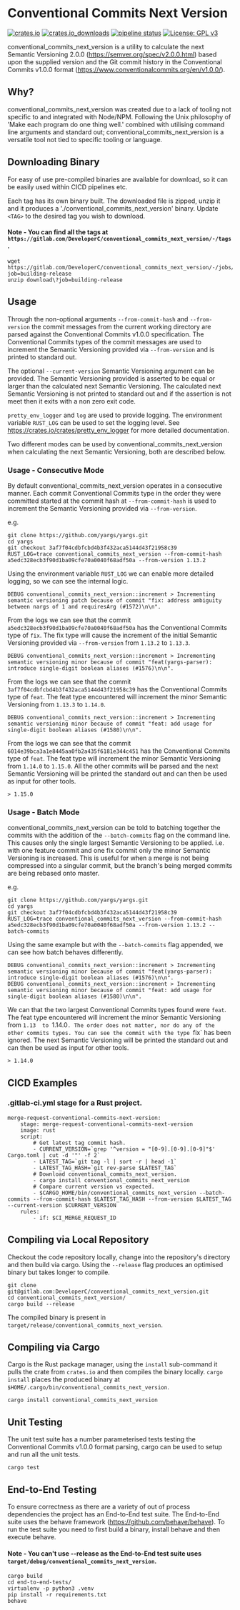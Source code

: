 # Conventional Commits Next Version
[![crates.io](https://img.shields.io/crates/v/conventional_commits_next_version)](https://crates.io/crates/conventional_commits_next_version) [![crates.io_downloads](https://img.shields.io/crates/dv/conventional_commits_next_version)](https://crates.io/crates/conventional_commits_next_version) [![pipeline status](https://gitlab.com/DeveloperC/conventional_commits_next_version/badges/master/pipeline.svg)](https://gitlab.com/DeveloperC/conventional_commits_next_version/commits/master) [![License: GPL v3](https://img.shields.io/badge/License-GPLv3-blue.svg)](https://www.gnu.org/licenses/gpl-3.0)

conventional_commits_next_version is a utility to calculate the next Semantic Versioning 2.0.0 (https://semver.org/spec/v2.0.0.html) based upon the supplied version and the Git commit history in the Conventional Commits v1.0.0 format (https://www.conventionalcommits.org/en/v1.0.0/).

## Why?
conventional_commits_next_version was created due to a lack of tooling not specific to and integrated with Node/NPM.
Following the Unix philosophy of 'Make each program do one thing well.' combined with utilising command line arguments and standard out; conventional_commits_next_version is a versatile tool not tied to specific tooling or language.


## Downloading Binary
For easy of use pre-compiled binaries are available for download, so it can be easily used within CICD pipelines etc.


Each tag has its own binary built.
The downloaded file is zipped, unzip it and it produces a './conventional_commits_next_version' binary.
Update `<TAG>` to the desired tag you wish to download.

#### Note - You can find all the tags at `https://gitlab.com/DeveloperC/conventional_commits_next_version/-/tags`.

```
wget https://gitlab.com/DeveloperC/conventional_commits_next_version/-/jobs/artifacts/<TAG>/download?job=building-release
unzip download\?job=building-release
```


## Usage
Through the non-optional arguments `--from-commit-hash` and `--from-version` the commit messages from the current working directory are parsed against the Conventional Commits v1.0.0 specification.
The Conventional Commits types of the commit messages are used to increment the Semantic Versioning provided via `--from-version` and is printed to standard out.


The optional `--current-version` Semantic Versioning argument can be provided.
The Semantic Versioning provided is asserted to be equal or larger than the calculated next Semantic Versioning.
The calculated next Semantic Versioning is not printed to standard out and if the assertion is not meet then it exits with a non zero exit code.


`pretty_env_logger` and `log` are used to provide logging.
The environment variable `RUST_LOG` can be used to set the logging level.
See https://crates.io/crates/pretty_env_logger for more detailed documentation.


Two different modes can be used by conventional_commits_next_version when calculating the next Semantic Versioning, both are described below.


### Usage - Consecutive Mode
By default conventional_commits_next_version operates in a consecutive manner.
Each commit Conventional Commits type in the order they were committed started at the commit hash at `--from-commit-hash` is used to increment the Semantic Versioning provided via `--from-version`.

e.g.

```
git clone https://github.com/yargs/yargs.git
cd yargs
git checkout 3af7f04cdbfcbd4b3f432aca5144d43f21958c39
RUST_LOG=trace conventional_commits_next_version --from-commit-hash a5edc328ecb3f90d1ba09cfe70a0040f68adf50a --from-version 1.13.2
```

Using the environment variable `RUST_LOG` we can enable more detailed logging, so we can see the internal logic.

```
DEBUG conventional_commits_next_version::increment > Incrementing semantic versioning patch because of commit "fix: address ambiguity between nargs of 1 and requiresArg (#1572)\n\n".
```

From the logs we can see that the commit `a5edc328ecb3f90d1ba09cfe70a0040f68adf50a` has the Conventional Commits type of `fix`.
The fix type will cause the increment of the initial Semantic Versioning provided via `--from-version` from `1.13.2` to `1.13.3`.

```
DEBUG conventional_commits_next_version::increment > Incrementing semantic versioning minor because of commit "feat(yargs-parser): introduce single-digit boolean aliases (#1576)\n\n".
```

From the logs we can see that the commit `3af7f04cdbfcbd4b3f432aca5144d43f21958c39` has the Conventional Commits type of `feat`.
The feat type encountered will increment the minor Semantic Versioning from `1.13.3` to `1.14.0`.

```
DEBUG conventional_commits_next_version::increment > Incrementing semantic versioning minor because of commit "feat: add usage for single-digit boolean aliases (#1580)\n\n".
```

From the logs we can see that the commit `6014e39bca3a1e8445aa0fb2a435f6181e344c451` has the Conventional Commits type of `feat`.
The feat type will increment the minor Semantic Versioning from `1.14.0` to `1.15.0`.
All the other commits will be parsed and the next Semantic Versioning  will be printed the standard out and can then be used as input for other tools.

```
> 1.15.0
```


### Usage - Batch Mode
conventional_commits_next_version can be told to batching together the commits with the addition of the `--batch-commits` flag on the command line.
This causes only the single largest Semantic Versioning to be applied.
i.e. with one feature commit and one fix commit only the minor Semantic Versioning is increased.
This is useful for when a merge is not being compressed into a singular commit, but the branch's being merged commits are being rebased onto master.

e.g.

```
git clone https://github.com/yargs/yargs.git
cd yargs
git checkout 3af7f04cdbfcbd4b3f432aca5144d43f21958c39
RUST_LOG=trace conventional_commits_next_version --from-commit-hash a5edc328ecb3f90d1ba09cfe70a0040f68adf50a --from-version 1.13.2 --batch-commits
```

Using the same example but with the `--batch-commits` flag appended, we can see how batch behaves differently.

```
DEBUG conventional_commits_next_version::increment > Incrementing semantic versioning minor because of commit "feat(yargs-parser): introduce single-digit boolean aliases (#1576)\n\n".
DEBUG conventional_commits_next_version::increment > Incrementing semantic versioning minor because of commit "feat: add usage for single-digit boolean aliases (#1580)\n\n".
```

We can that the two largest Conventional Commits types found were `feat`.
The feat type encountered will increment the minor Semantic Versioning from `1.13  to `1.14.0`.
The order does not matter, nor do any of the other commits types.
You can see the commit with the type `fix` has been ignored.
The next Semantic Versioning  will be printed the standard out and can then be used as input for other tools.

```
> 1.14.0
```


## CICD Examples
### .gitlab-ci.yml stage for a Rust project.
```
merge-request-conventional-commits-next-version:
    stage: merge-request-conventional-commits-next-version
    image: rust
    script:
        # Get latest tag commit hash.
        - CURRENT_VERSION=`grep '^version = "[0-9].[0-9].[0-9]"$' Cargo.toml | cut -d '"' -f 2`
        - LATEST_TAG=`git tag -l | sort -r | head -1`
        - LATEST_TAG_HASH=`git rev-parse $LATEST_TAG`
        # Download conventional_commits_next_version.
        - cargo install conventional_commits_next_version
        # Compare current version vs expected.
        - $CARGO_HOME/bin/conventional_commits_next_version --batch-commits --from-commit-hash $LATEST_TAG_HASH --from-version $LATEST_TAG --current-version $CURRENT_VERSION
    rules:
        - if: $CI_MERGE_REQUEST_ID
```


## Compiling via Local Repository
Checkout the code repository locally, change into the repository's directory and then build via cargo.
Using the `--release` flag produces an optimised binary but takes longer to compile.

```
git clone git@gitlab.com:DeveloperC/conventional_commits_next_version.git
cd conventional_commits_next_version/
cargo build --release
```

The compiled binary is present in `target/release/conventional_commits_next_version`.


## Compiling via Cargo
Cargo is the Rust package manager, using the `install` sub-command it pulls the crate from `crates.io` and then compiles the binary locally.
`cargo install` places the produced binary at `$HOME/.cargo/bin/conventional_commits_next_version`.

```
cargo install conventional_commits_next_version
```


## Unit Testing
The unit test suite has a number parameterised tests testing the Conventional Commits v1.0.0 format parsing, cargo can be used to setup and run all the unit tests.

```
cargo test
```


## End-to-End Testing
To ensure correctness as there are a variety of out of process dependencies the project has an End-to-End test suite.
The End-to-End suite uses the behave framework (https://github.com/behave/behave).
To run the test suite you need to first build a binary, install behave and then execute behave.

#### Note - You can't use --release as the End-to-End test suite uses `target/debug/conventional_commits_next_version`.

```
cargo build
cd end-to-end-tests/
virtualenv -p python3 .venv
pip install -r requirements.txt
behave
```

